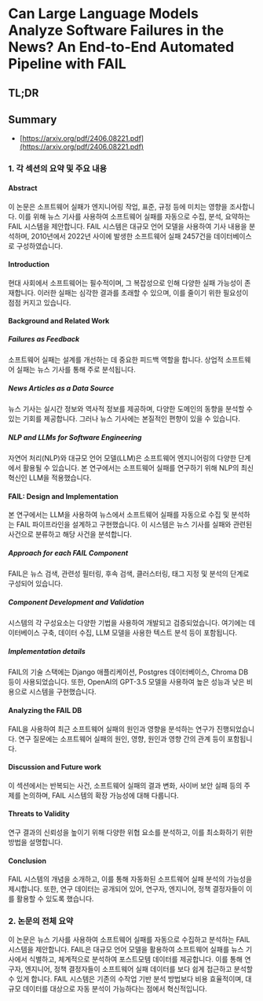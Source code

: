 # Can Large Language Models Analyze Software Failures in the News? An End-to-End Automated Pipeline with FAIL
## TL;DR
## Summary
- [https://arxiv.org/pdf/2406.08221.pdf](https://arxiv.org/pdf/2406.08221.pdf)

### 1. 각 섹션의 요약 및 주요 내용
#### Abstract
이 논문은 소프트웨어 실패가 엔지니어링 작업, 표준, 규정 등에 미치는 영향을 조사합니다. 이를 위해 뉴스 기사를 사용하여 소프트웨어 실패를 자동으로 수집, 분석, 요약하는 FAIL 시스템을 제안합니다. FAIL 시스템은 대규모 언어 모델을 사용하여 기사 내용을 분석하며, 2010년에서 2022년 사이에 발생한 소프트웨어 실패 2457건을 데이터베이스로 구성하였습니다.

#### Introduction
현대 사회에서 소프트웨어는 필수적이며, 그 복잡성으로 인해 다양한 실패 가능성이 존재합니다. 이러한 실패는 심각한 결과를 초래할 수 있으며, 이를 줄이기 위한 필요성이 점점 커지고 있습니다.

#### Background and Related Work
##### Failures as Feedback
소프트웨어 실패는 설계를 개선하는 데 중요한 피드백 역할을 합니다. 상업적 소프트웨어 실패는 뉴스 기사를 통해 주로 분석됩니다.

##### News Articles as a Data Source
뉴스 기사는 실시간 정보와 역사적 정보를 제공하며, 다양한 도메인의 동향을 분석할 수 있는 기회를 제공합니다. 그러나 뉴스 기사에는 본질적인 편향이 있을 수 있습니다.

##### NLP and LLMs for Software Engineering
자연어 처리(NLP)와 대규모 언어 모델(LLM)은 소프트웨어 엔지니어링의 다양한 단계에서 활용될 수 있습니다. 본 연구에서는 소프트웨어 실패를 연구하기 위해 NLP의 최신 혁신인 LLM을 적용했습니다.

#### FAIL: Design and Implementation
본 연구에서는 LLM을 사용하여 뉴스에서 소프트웨어 실패를 자동으로 수집 및 분석하는 FAIL 파이프라인을 설계하고 구현했습니다. 이 시스템은 뉴스 기사를 실패와 관련된 사건으로 분류하고 해당 사건을 분석합니다.

##### Approach for each FAIL Component
FAIL은 뉴스 검색, 관련성 필터링, 후속 검색, 클러스터링, 태그 지정 및 분석의 단계로 구성되어 있습니다.

##### Component Development and Validation
시스템의 각 구성요소는 다양한 기법을 사용하여 개발되고 검증되었습니다. 여기에는 데이터베이스 구축, 데이터 수집, LLM 모델을 사용한 텍스트 분석 등이 포함됩니다.

##### Implementation details
FAIL의 기술 스택에는 Django 애플리케이션, Postgres 데이터베이스, Chroma DB 등이 사용되었습니다. 또한, OpenAI의 GPT-3.5 모델을 사용하여 높은 성능과 낮은 비용으로 시스템을 구현했습니다.

#### Analyzing the FAIL DB
FAIL을 사용하여 최근 소프트웨어 실패의 원인과 영향을 분석하는 연구가 진행되었습니다. 연구 질문에는 소프트웨어 실패의 원인, 영향, 원인과 영향 간의 관계 등이 포함됩니다.

#### Discussion and Future work
이 섹션에서는 반복되는 사건, 소프트웨어 실패의 결과 변화, 사이버 보안 실패 등의 주제를 논의하며, FAIL 시스템의 확장 가능성에 대해 다룹니다.

#### Threats to Validity
연구 결과의 신뢰성을 높이기 위해 다양한 위협 요소를 분석하고, 이를 최소화하기 위한 방법을 설명합니다.

#### Conclusion
FAIL 시스템의 개념을 소개하고, 이를 통해 자동화된 소프트웨어 실패 분석의 가능성을 제시합니다. 또한, 연구 데이터는 공개되어 있어, 연구자, 엔지니어, 정책 결정자들이 이를 활용할 수 있도록 했습니다.

### 2. 논문의 전체 요약
이 논문은 뉴스 기사를 사용하여 소프트웨어 실패를 자동으로 수집하고 분석하는 FAIL 시스템을 제안합니다. FAIL은 대규모 언어 모델을 활용하여 소프트웨어 실패를 뉴스 기사에서 식별하고, 체계적으로 분석하여 포스트모템 데이터를 제공합니다. 이를 통해 연구자, 엔지니어, 정책 결정자들이 소프트웨어 실패 데이터를 보다 쉽게 접근하고 분석할 수 있게 합니다. FAIL 시스템은 기존의 수작업 기반 분석 방법보다 비용 효율적이며, 대규모 데이터를 대상으로 자동 분석이 가능하다는 점에서 혁신적입니다.